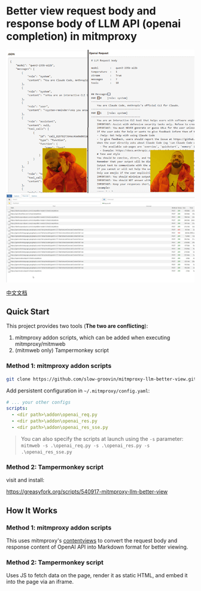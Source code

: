 # Better view request body and response body of LLM API (openai completion) in mitmproxy

![compare](./docs/compare-1.png)
![](https://raw.githubusercontent.com/slow-groovin/mitmproxy-llm-better-view/refs/heads/main/docs/mitm-better-view.webp)

[中文文档](./docs/README_CN.md)

## Quick Start
This project provides two tools (**The two are conflicting**):
1. mitmproxy addon scripts, which can be added when executing mitmproxy/mitmweb
2. (mitmweb only) Tampermonkey script

### Method 1: mitmproxy addon scripts

```bash
git clone https://github.com/slow-groovin/mitmproxy-llm-better-view.git
```

Add persistent configuration in `~/.mitmproxy/config.yaml`:

```yaml
# ... your other configs
scripts:
  - <dir path>\addon\openai_req.py
  - <dir path>\addon\openai_res.py
  - <dir path>\addon\openai_res_sse.py
```

> You can also specify the scripts at launch using the `-s` parameter:
> `mitmweb -s .\openai_req.py -s .\openai_res.py -s .\openai_res_sse.py`

### Method 2: Tampermonkey script

visit and install:

https://greasyfork.org/scripts/540917-mitmproxy-llm-better-view

## How It Works
### Method 1: mitmproxy addon scripts

This uses mitmproxy's [contentviews](https://docs.mitmproxy.org/stable/addons/contentviews/) to convert the request body and response content of OpenAI API into Markdown format for better viewing.

### Method 2: Tampermonkey script

Uses JS to fetch data on the page, render it as static HTML, and embed it into the page via an iframe.
